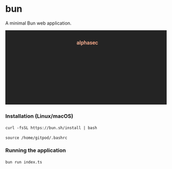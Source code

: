 # bun
A minimal Bun web application.

![static-site](public/images/static-site.png)

### Installation (Linux/macOS)
`curl -fsSL https://bun.sh/install | bash`

`source /home/gitpod/.bashrc`

### Running the application
`bun run index.ts`

